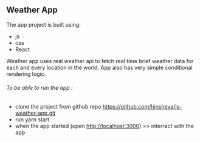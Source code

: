 ## Weather App

The app project is built using:
- js
- css
- React


Weather app uses real weather api to fetch real time brief weather data for each and every location in the world. App also has very simple conditional rendering logic.


###### To be able to run the app :
* clone the project from github repo https://github.com/hinsheva/js-weather-app.git
* run yarn start
* when the app started (open [http://localhost:3000](http://localhost:3000)) >> interract with the app